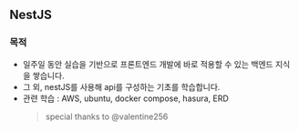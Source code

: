 ## NestJS

### 목적

- 일주일 동안 실습을 기반으로 프론트엔드 개발에 바로 적용할 수 있는 백엔드 지식을 쌓습니다.
- 그 외, nestJS를 사용해 api를 구성하는 기초를 학습합니다.
- 관련 학습 : AWS, ubuntu, docker compose, hasura, ERD
  > special thanks to @valentine256

